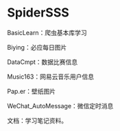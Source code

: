 # SpiderSSS

BasicLearn：爬虫基本库学习

Biying：必应每日图片

DataCmpt：数据比赛信息

Music163：网易云音乐用户信息

Pap.er：壁纸图片

WeChat_AutoMessage：微信定时消息

文档：学习笔记资料。

